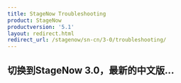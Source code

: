 ```yaml
---
title: StageNow Troubleshooting
product: StageNow
productversion: '5.1'
layout: redirect.html
redirect_url: /stagenow/sn-cn/3-0/troubleshooting/
---
```


## 切换到StageNow 3.0，最新的中文版...
